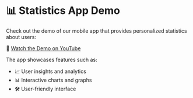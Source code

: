 # 📊 Statistics App Demo

Check out the demo of our mobile app that provides personalized statistics about users:

🎥 [Watch the Demo on YouTube](https://www.youtube.com/watch?v=CcXo4aDbhK4)

The app showcases features such as:
- 📈 User insights and analytics
- 📊 Interactive charts and graphs
- 🛠️ User-friendly interface


